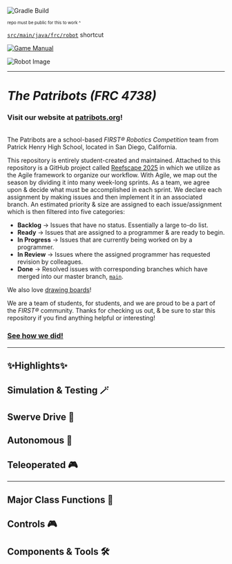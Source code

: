 ![Gradle Build](https://img.shields.io/github/actions/workflow/status/Patribots4738/Reefscape2025/gradle.yml?label=Gradle%20Build&logo=Gradle)

<sup><sup>repo must be public for this to work ^</sup></sup>

[`src/main/java/frc/robot`](src/main/java/frc/robot) shortcut

[![Game Manual](https://static.wixstatic.com/media/695840_853bc2abe81d42d3a57225beb3304874~mv2.jpg)](https://firstfrc.blob.core.windows.net/frc2025/Manual/2025GameManual.pdf)

![Robot Image](images/robot.gif)

____

# _**The Patribots (FRC 4738)**_
### Visit our website at [patribots.org](https://www.patribots.org)!

<br />The Patribots are a school-based _FIRST&reg; Robotics Competition_ team from Patrick Henry High School, located in San Diego, California. 


This repository is entirely student-created and maintained.
Attached to this repository is a GitHub project called [Reefscape 2025](<https://github.com/orgs/Patribots4738/projects/15>) in which we utilize as the Agile framework to organize our workflow. With Agile, we map out the season by dividing it into many week-long sprints. As a team, we agree upon & decide what must be accomplished in each sprint. We declare each assignment by making issues and then implement it in an associated branch. An estimated priority & size are assigned to each issue/assignment which is then filtered into five categories:
  - **Backlog** -> Issues that have no status. Essentially a large to-do list.
  - **Ready** -> Issues that are assigned to a programmer & are ready to begin.
  - **In Progress** -> Issues that are currently being worked on by a programmer.
  - **In Review** -> Issues where the assigned programmer has requested revision by colleagues.
  - **Done** -> Resolved issues with corresponding branches which have merged into our master branch, [`main`](https://github.com/Patribots4738/Crescendo2025/tree/main/src/main).

We also love [drawing boards](https://www.tldraw.com/v/YKJloESPqAyu62wxqEQ8U?v=1783,102,6548,3115&p=page)!
    
We are a team of students, for students, and we are proud to be a part of the _FIRST&reg;_ community.
Thanks for checking us out, & be sure to star this repository if you find anything helpful or interesting!

### [See how we did!](https://www.statbotics.io/team/4738)


____

## ✨Highlights✨

## Simulation & Testing 🪄

## Swerve Drive 🛞

## Autonomous 🤖

## Teleoperated 🎮


______
## Major Class Functions 🤩

## Controls 🎮

## Components & Tools 🛠️

